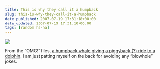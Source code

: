```yaml
---
title: This is why they call it a humpback
slug: this-is-why-they-call-it-a-humpback
date_published: 2007-07-19 17:31:18+00:00
date_updated: 2007-07-19 17:31:18+00:00
tags: [random ha-ha]
---
```

[![](https://cdn.glitch.global/034ff067-8128-4744-8807-d19cee4142e7/humpbackwhaleanddolphin.jpg?v=1714967624028)](http://www.mnh.si.edu/exhibits/natures_best_2006/gallery/humpbackwhaleanddolphin.html)

From the “OMG!” files, [a humpback whale giving a piggyback (?) ride to a dolphin](http://www.mnh.si.edu/exhibits/natures_best_2006/gallery/humpbackwhaleanddolphin.html). I am just patting myself on the back for avoiding any “blowhole” jokes.
